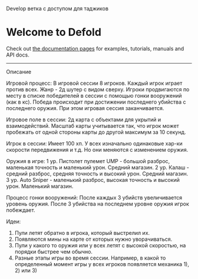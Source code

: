 ﻿Develop ветка с доступом для таджиков

# Welcome to Defold
Check out [the documentation pages](https://defold.com/learn) for examples, tutorials, manuals and API docs.


---

Описание

Игровой процесс:
В игровой сессии 8 игроков. Каждый игрок играет против всех.
Жанр - 2д шутер с видом сверху. Игроки продвигаются по месту в списке победителей в сессии с помощью гонки вооружений (как в кс).
Победа происходит при достижении последнего убийства с последнего оружия. При этом игровая сессия заканчивается.

Игровое поле в сессии:
2д карта с объектами для укрытий и взаимодействий.
Масштаб карты учитывается так, что игрок может пробежать от одной стороны карты до другой максимум за 10 секунд.

Игрок в сессии:
Имеет 100 хп. У всех изначально одинаковые хар-ки скорости передвижения и т.д. Но они меняются с изменением оружия.

Оружия в игре:
1 ур. Пистолет пулемет UMP - большой разброс, маленькая точность и маленький урон. Средний магазин.
2 ур. Калаш - средний разброс, средняя точность и высокий урон. Средний магазин.
3 ур. Auto Sniper - маленький разброс, высокая точность и высокий урон. Маленький магазин.

Процесс гонки вооружений:
После каждых 3 убийств увеличивается уровень оружия.
После 3 убийства на последнем уровне оружия игрок побеждает.

Идеи:
1) Пули летят обратно в игрока, который выстрелил их.
2) Появляются мины на карте от которых нужно уворачиваться.
3) Пули у какого то оружия или у всех летят с высокой скоростью, на порядки быстрее чем обычно.
4) Разные этапы игры во время сессии. Например, в какой то определенный момент игры у всех игроков появляется механика 1), 2) или 3)

